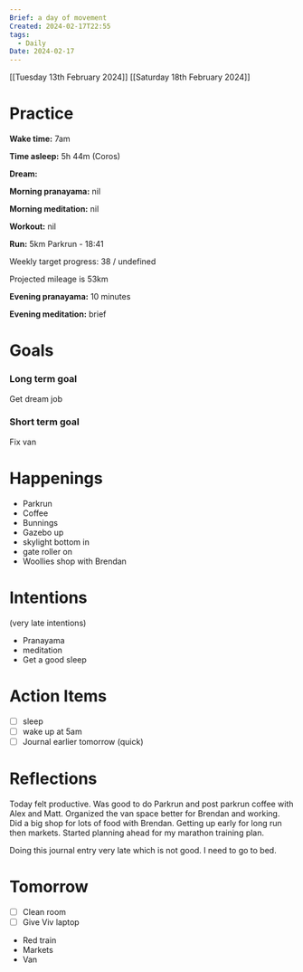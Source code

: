 ```yaml
---
Brief: a day of movement
Created: 2024-02-17T22:55
tags:
  - Daily
Date: 2024-02-17
---
```

[[Tuesday 13th February 2024]]
[[Saturday 18th February 2024]]
# Practice

**Wake time:** 7am

**Time asleep:** 5h 44m (Coros)

**Dream:**

**Morning pranayama:** nil

**Morning meditation:** nil

**Workout:** nil

**Run:** 5km Parkrun - 18:41

Weekly target progress: 38 / undefined

Projected mileage is 53km

**Evening pranayama:** 10 minutes

**Evening meditation:** brief

# Goals

### Long term goal

Get dream job

### Short term goal

Fix van

# Happenings

- Parkrun
- Coffee
- Bunnings
- Gazebo up
- skylight bottom in
- gate roller on
- Woollies shop with Brendan

# Intentions

(very late intentions)

- Pranayama
- meditation
- Get a good sleep

# Action Items

- [ ] sleep
- [ ] wake up at 5am
- [ ] Journal earlier tomorrow (quick)

# Reflections

Today felt productive. Was good to do Parkrun and post parkrun coffee with Alex and Matt. Organized the van space better for Brendan and working. Did a big shop for lots of food with Brendan. Getting up early for long run then markets. Started planning ahead for my marathon training plan.

Doing this journal entry very late which is not good. I need to go to bed.

# Tomorrow

- [ ] Clean room
- [ ] Give Viv laptop

- Red train
- Markets
- Van